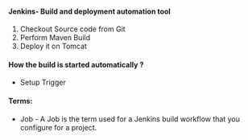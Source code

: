 #### Jenkins- Build and deployment automation tool 

1.	Checkout Source code from Git
2.  Perform Maven Build 
3.  Deploy it on Tomcat

#### How the build is started automatically ?
* Setup Trigger

#### Terms:
* Job - A Job is the term used for a Jenkins build workflow that you configure for a project.
